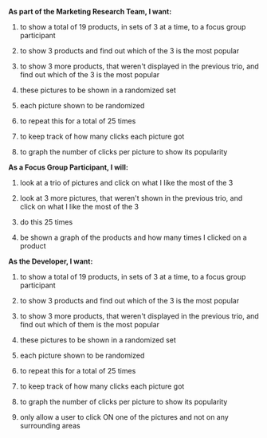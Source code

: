 **As part of the Marketing Research Team, I want:**
  1. to show a total of 19 products, in sets of 3 at a time, to a focus group participant

  2. to show 3 products and find out which of the 3 is the most popular

  3. to show 3 more products, that weren't displayed in the previous trio, and find out which of the 3 is the most popular

  4. these pictures to be shown in a randomized set

  5. each picture shown to be randomized

  6. to repeat this for a total of 25 times

  7. to keep track of how many clicks each picture got

  8. to graph the number of clicks per picture to show its popularity  

**As a Focus Group Participant, I will:**
  1. look at a trio of pictures and click on what I like the most of the 3

  2. look at 3 more pictures, that weren't shown in the previous trio, and click on what I like the most of the 3 

  3. do this 25 times

  4. be shown a graph of the products and how many times I clicked on a product

**As the Developer, I want:**
  1. to show a total of 19 products, in sets of 3 at a time, to a focus group participant

  2. to show 3 products and find out which of the 3 is the most popular

  3. to show 3 more products, that weren't displayed in the previous trio, and find out which of them is the most popular

  4. these pictures to be shown in a randomized set

  5. each picture shown to be randomized

  6. to repeat this for a total of 25 times

  7. to keep track of how many clicks each picture got

  8. to graph the number of clicks per picture to show its popularity  

  9. only allow a user to click ON one of the pictures and not on any surrounding areas  